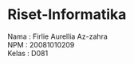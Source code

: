 # Riset-Informatika

Nama   : Firlie Aurellia Az-zahra <br>
NPM   : 20081010209 <br>
Kelas  : D081 <br>
